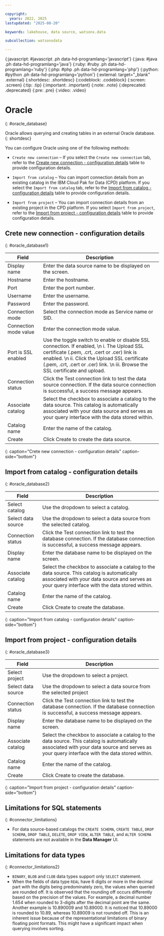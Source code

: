 ```yaml
---

copyright:
  years: 2022, 2025
lastupdated: "2025-08-20"

keywords: lakehouse, data source, watsonx.data

subcollection: watsonxdata

---
```


{:javascript: #javascript .ph data-hd-programlang='javascript'}
{:java: #java .ph data-hd-programlang='java'}
{:ruby: #ruby .ph data-hd-programlang='ruby'}
{:php: #php .ph data-hd-programlang='php'}
{:python: #python .ph data-hd-programlang='python'}
{:external: target="_blank" .external}
{:shortdesc: .shortdesc}
{:codeblock: .codeblock}
{:screen: .screen}
{:tip: .tip}
{:important: .important}
{:note: .note}
{:deprecated: .deprecated}
{:pre: .pre}
{:video: .video}

# Oracle
{: #oracle_database}

Oracle allows querying and creating tables in an external Oracle database.
{: shortdesc}

You can configure Oracle using one of the following methods:
- `Create new connection` – If you select the `Create new connection` tab, refer to the [Create new connection - configuration details](/docs/watsonxdata?topic=watsonxdata-oracle_database#oracle_database1) table to provide configuration details.

- `Import from catalog` – You can import connection details from an existing catalog in the IBM Cloud Pak for Data (CPD) platform. If you select the `Import from catalog` tab, refer to the [Import from catalog - configuration details](/docs/watsonxdata?topic=watsonxdata-oracle_database#oracle_database2) table to provide configuration details.

- `Import from project` – You can import connection details from an existing project in the CPD platform. If you select `Import from project`, refer to the [Import from project - configuration details](/docs/watsonxdata?topic=watsonxdata-oracle_database#oracle_database3) table to provide configuration details.

## Crete new connection - configuration details
{: #oracle_database1}

 | Field           | Description        |
 |------------------|--------------------|
 | Display name    | Enter the data source name to be displayed on the screen. |
 | Hostname            | Enter the hostname.  |
 | Port             | Enter the port number. |
 | Username           | Enter the username.  |
 | Password           | Enter the password.  |
 | Connection mode     | Select the connection mode as Service name or SID.|
 | Connection mode value     | Enter the connection mode value.|
 | Port is SSL enabled   | Use the toggle switch to enable or disable SSL connection. If enabled, \n i. The Upload SSL certificate (.pem, .crt, .cert or .cer) link is enabled. \n ii. Click the Upload SSL certificate (.pem, .crt, .cert or .cer) link. \n iii. Browse the SSL certificate and upload.|
 | Connection status    | Click the Test connection link to test the data source connection. If the data source connection is successful, a success message appears.|
 | Associate catalog | Select the checkbox to associate a catalog to the data source. This catalog is automatically associated with your data source and serves as your query interface with the data stored within.|
 | Catalog name | Enter the name of the catalog.|
 | Create | Click Create to create the data source. |
{: caption="Crete new connection - configuration details" caption-side="bottom"}

## Import from catalog - configuration details
{: #oracle_database2}

 | Field | Description |
| --- | --- |
| Select catalog | Use the dropdown to select a catalog. |
| Select data source | Use the dropdown to select a data source from the selected catalog. |
| Connection status | Click the Test connection link to test the database connection. If the database connection is successful, a success message appears. |
| Display name | Enter the database name to be displayed on the screen. |
| Associate catalog | Select the checkbox to associate a catalog to the data source. This catalog is automatically associated with your data source and serves as your query interface with the data stored within. |
| Catalog name | Enter the name of the catalog. |
| Create | Click Create to create the database. |
{: caption="Import from catalog - configuration details" caption-side="bottom"}


## Import from project - configuration details
{: #oracle_database3}

| Field | Description |
| --- | --- |
| Select project | Use the dropdown to select a project. |
| Select data source | Use the dropdown to select a data source from the selected project |
| Connection status | Click the Test connection link to test the database connection. If the database connection is successful, a success message appears. |
| Display name | Enter the database name to be displayed on the screen. |
| Associate catalog | Select the checkbox to associate a catalog to the data source. This catalog is automatically associated with your data source and serves as your query interface with the data stored within. |
| Catalog name | Enter the name of the catalog. |
| Create | Click Create to create the database. |
{: caption="Import from project - configuration details" caption-side="bottom"}

## Limitations for SQL statements
{: #connector_limitations}

* For data source-based catalogs the `CREATE SCHEMA`, `CREATE TABLE`, `DROP SCHEMA`, `DROP TABLE`, `DELETE`, `DROP VIEW`, `ALTER TABLE`, and `ALTER SCHEMA` statements are not available in the **Data Manager** UI.

## Limitations for data types
{: #connector_limitations2}

* `BINARY`, `BLOB` and `CLOB` data types support only `SELECT` statement.
* When the fields of data type `REAL` have 6 digits or more in the decimal part with the digits being predominately zero, the values when queried are rounded off. It is observed that the rounding off occurs differently based on the precision of the values. For example, a decimal number 1.654 when rounded to 3-digits after the decimal point are the same. Another example is 10.890009 and 10.89000. It is noticed that 10.89000 is rounded to 10.89, whereas 10.89009 is not rounded off. This is an inherent issue because of the representational limitations of binary floating point formats. This might have a significant impact when querying involves sorting.
